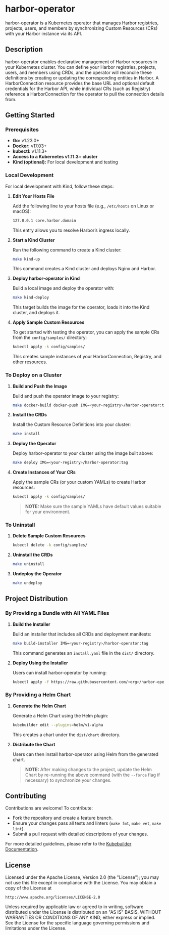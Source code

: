 # harbor-operator

harbor-operator is a Kubernetes operator that manages Harbor registries, projects, users, and members by synchronizing Custom Resources (CRs) with your Harbor instance via its API.

## Description

harbor-operator enables declarative management of Harbor resources in your Kubernetes cluster. You can define your Harbor registries, projects, users, and members using CRDs, and the operator will reconcile these definitions by creating or updating the corresponding entities in Harbor. A HarborConnection resource provides the base URL and optional default credentials for the Harbor API, while individual CRs (such as Registry) reference a HarborConnection for the operator to pull the connection details from.

## Getting Started

### Prerequisites

- **Go:** v1.23.0+
- **Docker:** v17.03+
- **kubectl:** v1.11.3+
- **Access to a Kubernetes v1.11.3+ cluster**
- **Kind (optional):** For local development and testing

### Local Development

For local development with Kind, follow these steps:

1. **Edit Your Hosts File**

   Add the following line to your hosts file (e.g., `/etc/hosts` on Linux or macOS):

   ```sh
   127.0.0.1 core.harbor.domain
   ```

   This entry allows you to resolve Harbor’s ingress locally.

2. **Start a Kind Cluster**

   Run the following command to create a Kind cluster:

   ```sh
   make kind-up
   ```

   This command creates a Kind cluster and deploys Nginx and Harbor.

3. **Deploy harbor-operator in Kind**

   Build a local image and deploy the operator with:

   ```sh
   make kind-deploy
   ```

   This target builds the image for the operator, loads it into the Kind cluster, and deploys it.

4. **Apply Sample Custom Resources**

   To get started with testing the operator, you can apply the sample CRs from the `config/samples/` directory:

   ```sh
   kubectl apply -k config/samples/
   ```

   This creates sample instances of your HarborConnection, Registry, and other resources.

### To Deploy on a Cluster

1. **Build and Push the Image**

   Build and push the operator image to your registry:

   ```sh
   make docker-build docker-push IMG=<your-registry>/harbor-operator:tag
   ```

2. **Install the CRDs**

   Install the Custom Resource Definitions into your cluster:

   ```sh
   make install
   ```

3. **Deploy the Operator**

   Deploy harbor-operator to your cluster using the image built above:

   ```sh
   make deploy IMG=<your-registry>/harbor-operator:tag
   ```

4. **Create Instances of Your CRs**

   Apply the sample CRs (or your custom YAMLs) to create Harbor resources:

   ```sh
   kubectl apply -k config/samples/
   ```

   > **NOTE:** Make sure the sample YAMLs have default values suitable for your environment.

### To Uninstall

1. **Delete Sample Custom Resources**

   ```sh
   kubectl delete -k config/samples/
   ```

2. **Uninstall the CRDs**

   ```sh
   make uninstall
   ```

3. **Undeploy the Operator**

   ```sh
   make undeploy
   ```

## Project Distribution

### By Providing a Bundle with All YAML Files

1. **Build the Installer**

   Build an installer that includes all CRDs and deployment manifests:

   ```sh
   make build-installer IMG=<your-registry>/harbor-operator:tag
   ```

   This command generates an `install.yaml` file in the `dist/` directory.

2. **Deploy Using the Installer**

   Users can install harbor-operator by running:

   ```sh
   kubectl apply -f https://raw.githubusercontent.com/<org>/harbor-operator/<tag-or-branch>/dist/install.yaml
   ```

### By Providing a Helm Chart

1. **Generate the Helm Chart**

   Generate a Helm Chart using the Helm plugin:

   ```sh
   kubebuilder edit --plugins=helm/v1-alpha
   ```

   This creates a chart under the `dist/chart` directory.

2. **Distribute the Chart**

   Users can then install harbor-operator using Helm from the generated chart.

   > **NOTE:** After making changes to the project, update the Helm Chart by re-running the above command (with the `--force` flag if necessary) to synchronize your changes.

## Contributing

Contributions are welcome! To contribute:

- Fork the repository and create a feature branch.
- Ensure your changes pass all tests and linters (`make fmt`, `make vet`, `make lint`).
- Submit a pull request with detailed descriptions of your changes.

For more detailed guidelines, please refer to the [Kubebuilder Documentation](https://book.kubebuilder.io/introduction.html).

## License

Licensed under the Apache License, Version 2.0 (the "License");
you may not use this file except in compliance with the License.
You may obtain a copy of the License at

    http://www.apache.org/licenses/LICENSE-2.0

Unless required by applicable law or agreed to in writing, software
distributed under the License is distributed on an "AS IS" BASIS,
WITHOUT WARRANTIES OR CONDITIONS OF ANY KIND, either express or implied.
See the License for the specific language governing permissions and
limitations under the License.
